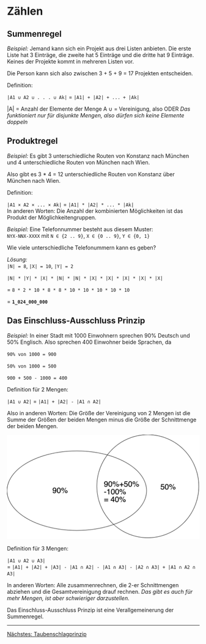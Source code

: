 # Zählen

## Summenregel

*Beispiel:* Jemand kann sich ein Projekt aus drei Listen anbieten. Die erste Liste hat 3 Einträge, die zweite hat 5 Einträge und die dritte hat 9 Einträge. Keines der Projekte kommt in mehreren Listen vor.

Die Person kann sich also zwischen 3 + 5 + 9 = 17 Projekten entscheiden.

Definition:

`|A1 ∪ A2 ∪ . . . ∪ Ak|` = `|A1| + |A2| + ... + |Ak|`  

|A| = Anzahl der Elemente der Menge A
∪ = Vereinigung, also ODER
*Das funktioniert nur für disjunkte Mengen, also dürfen sich keine Elemente doppeln*

## Produktregel

*Beispiel:* Es gibt 3 unterschiedliche Routen von Konstanz nach München und 4 unterschiedliche Routen von München nach Wien.

Also gibt es 3 * 4 = 12 unterschiedliche Routen von Konstanz über München nach Wien.

Definition:

`|A1 × A2 × ... × Ak|` = `|A1| * |A2| * ... * |Ak|`  
In anderen Worten: Die Anzahl der kombinierten Möglichkeiten ist das Produkt der Möglichkeitengruppen.

*Beispiel:* Eine Telefonnummer besteht aus diesem Muster:  
`NYX-NNX-XXXX` mit `N ∈ {2 .. 9}`, `X ∈ {0 .. 9}`, `Y ∈ {0, 1}`  

Wie viele unterschiedliche Telefonummern kann es geben?

*Lösung:*  
`|N| = 8`, `|X| = 10`, `|Y| = 2`

`|N| * |Y| * |X| * |N| * |N| * |X| * |X| * |X| * |X| * |X|`

= `8 * 2 * 10 * 8 * 8 * 10 * 10 * 10 * 10 * 10`

= __`1_024_000_000`__

## Das Einschluss-Ausschluss Prinzip
*Beispiel:* In einer Stadt mit 1000 Einwohnern sprechen 90% Deutsch und 50% Englisch.
Also sprechen 400 Einwohner beide Sprachen, da

`90% von 1000 = 900`

`50% von 1000 = 500`

`900 + 500 - 1000 = 400`

Definition für 2 Mengen:

`|A1 ∪ A2|` = `|A1| + |A2| - |A1 ∩ A2|`

Also in anderen Worten: Die Größe der Vereinigung von 2 Mengen ist die Summe der Größen der beiden Mengen minus die Größe der Schnittmenge der beiden Mengen.

![](bilder/inklusion-exklusion.png)


Definition für 3 Mengen:

`|A1 ∪ A2 ∪ A3|`  
= `|A1| + |A2| + |A3| - |A1 ∩ A2| - |A1 ∩ A3| - |A2 ∩ A3| + |A1 ∩ A2 ∩ A3|`

In anderen Worten: Alle zusammenrechnen, die 2-er Schnittmengen abziehen und die Gesamtvereinigung drauf rechnen.
*Das gibt es auch für mehr Mengen, ist aber schwieriger darzustellen.*

Das Einschluss-Ausschluss Prinzip ist eine Verallgemeinerung der Summenregel.

___
[Nächstes: Taubenschlagprinzip](taubenschlag.md)